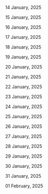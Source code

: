14 January, 2025

15 January, 2025

16 January, 2025

17 January, 2025

18 January, 2025

19 January, 2025

20 January, 2025

21 January, 2025

22 January, 2025

23 January, 2025

24 January, 2025

25 January, 2025

26 January, 2025

27 January, 2025

28 January, 2025

29 January, 2025

30 January, 2025

31 January, 2025

01 February, 2025